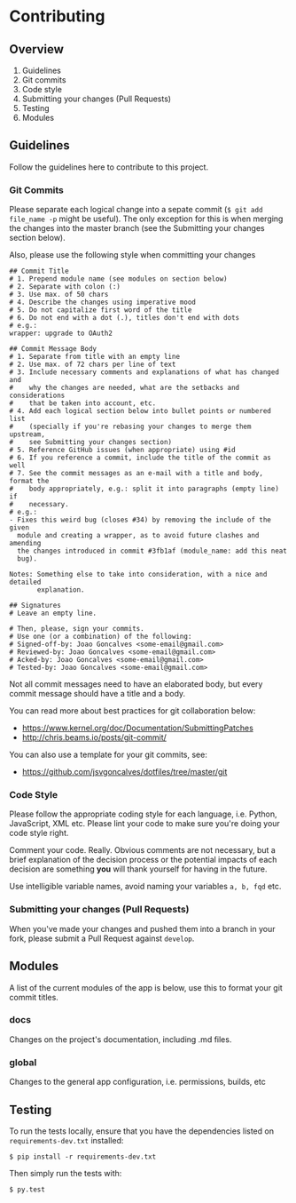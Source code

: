 # Contributing
## Overview
1. Guidelines
 1. Git commits
 2. Code style
 3. Submitting your changes (Pull Requests)
2. Testing
3. Modules

## Guidelines
Follow the guidelines here to contribute to this project.

### Git Commits

Please separate each logical change into a sepate commit (`$ git add file_name
-p` might be useful).
The only exception for this is when merging the changes into the master branch
(see the Submitting your changes section below).

Also, please use the following style when committing your changes

    ## Commit Title
    # 1. Prepend module name (see modules on section below)
    # 2. Separate with colon (:)
    # 3. Use max. of 50 chars
    # 4. Describe the changes using imperative mood
    # 5. Do not capitalize first word of the title
    # 6. Do not end with a dot (.), titles don't end with dots
    # e.g.:
    wrapper: upgrade to OAuth2

    ## Commit Message Body
    # 1. Separate from title with an empty line
    # 2. Use max. of 72 chars per line of text
    # 3. Include necessary comments and explanations of what has changed and
    #    why the changes are needed, what are the setbacks and considerations
    #    that be taken into account, etc.
    # 4. Add each logical section below into bullet points or numbered list
    #    (specially if you're rebasing your changes to merge them upstream,
    #    see Submitting your changes section)
    # 5. Reference GitHub issues (when appropriate) using #id
    # 6. If you reference a commit, include the title of the commit as well
    # 7. See the commit messages as an e-mail with a title and body, format the
    #    body appropriately, e.g.: split it into paragraphs (empty line) if
    #    necessary.
    # e.g.:
    - Fixes this weird bug (closes #34) by removing the include of the given
      module and creating a wrapper, as to avoid future clashes and amending
      the changes introduced in commit #3fb1af (module_name: add this neat
      bug).

    Notes: Something else to take into consideration, with a nice and detailed
           explanation.

    ## Signatures
    # Leave an empty line.

    # Then, please, sign your commits.
    # Use one (or a combination) of the following:
    # Signed-off-by: Joao Goncalves <some-email@gmail.com>
    # Reviewed-by: Joao Goncalves <some-email@gmail.com>
    # Acked-by: Joao Goncalves <some-email@gmail.com>
    # Tested-by: Joao Goncalves <some-email@gmail.com>


Not all commit messages need to have an elaborated body, but every commit
message should have a title and a body.

You can read more about best practices for git collaboration below:
- https://www.kernel.org/doc/Documentation/SubmittingPatches
- http://chris.beams.io/posts/git-commit/

You can also use a template for your git commits, see:
- https://github.com/jsvgoncalves/dotfiles/tree/master/git


### Code Style

Please follow the appropriate coding style for each language, i.e. Python, JavaScript, XML etc.
Please lint your code to make sure you're doing your code style right.

Comment your code. Really. Obvious comments are not necessary, but a brief
explanation of the decision process or the potential impacts of each decision
are something **you** will thank yourself for having in the future.

Use intelligible variable names, avoid naming your variables `a, b, fqd` etc.

### Submitting your changes (Pull Requests)

When you've made your changes and pushed them into a branch in your fork,
please submit a Pull Request against `develop`.

## Modules

A list of the current modules of the app is below, use this to format your git
commit titles.

### docs

Changes on the project's documentation, including .md files.

### global

Changes to the general app configuration, i.e. permissions, builds, etc

## Testing

To run the tests locally, ensure that you have the dependencies
listed on `requirements-dev.txt` installed:

    $ pip install -r requirements-dev.txt

Then simply run the tests with:

    $ py.test
